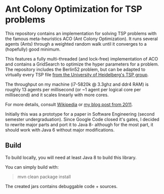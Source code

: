 # Ant Colony Optimization for TSP problems

This repository contains an implementation for solving TSP problems with the famous meta-heuristics ACO (Ant Colony Optimization). 
It runs several agents (Ants) through a weighted random walk until it converges to a (hopefully) good minimum. 

This features a fully multi-threaded (and lock-free) implementation of ACO and contains a GridSearch to optimize the hyper parameters for a problem.
The repository includes the Berlin52 problem, but can be adapted to virtually every TSP file [from the University of Heidelberg's TSP group](http://www.iwr.uni-heidelberg.de/groups/comopt/software/TSPLIB95/tsp/).

The throughput on my machine (i7-5820k @ 3.3ghz and ddr4 RAM) is roughly 13 agents per millisecond (or ~1 agent per logical core per millisecond) and it scales linearly with more cores.

For more details, consult [Wikipedia](http://en.wikipedia.org/wiki/Ant_colony_optimization_algorithms) or [my blog post from 2011](http://codingwiththomas.blogspot.co.uk/2011/08/ant-colony-optimization-for-tsp.html). 

Initially this was a prototype for a paper in Software Engineering (second semester undergraduation). 
Since Google Code closed it's gates, I decided to rewrite major parts and port it to Java 8- although for the most part, it should work with Java 6 without major modifications.

Build
-----

To build locally, you will need at least Java 8 to build this library.

You can simply build with:
 
> mvn clean package install

The created jars contains debuggable code + sources.
